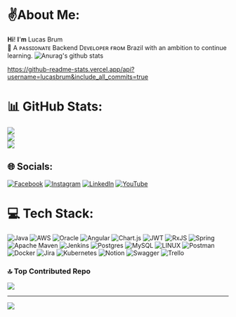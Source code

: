 # ✌️About Me:
𝐇𝐢! 𝐈'𝐦 Lucas Brum<br>🔭 A ᴘᴀssɪᴏɴᴀᴛᴇ Backend Dᴇᴠᴇʟᴏᴘᴇʀ ғʀᴏᴍ Brazil with an ambition to continue learning.
![Anurag's github stats](https://github-readme-stats.vercel.app/api?username=lucasbrum)

https://github-readme-stats.vercel.app/api?username=lucasbrum&include_all_commits=true
# 📊 GitHub Stats:
![](https://github-readme-stats.vercel.app/api?username=LUCASBRUM&theme=chartreuse-dark&hide_border=true&include_all_commits=true&count_private=true)<br/>
![](https://github-readme-streak-stats.herokuapp.com/?user=LUCASBRUM&theme=chartreuse-dark&hide_border=true)<br/>
![](https://github-readme-stats.vercel.app/api/top-langs/?username=LUCASBRUM&theme=chartreuse-dark&hide_border=true&include_all_commits=true&count_private=true&layout=compact)

## 🌐 Socials:
[![Facebook](https://img.shields.io/badge/Facebook-%231877F2.svg?logo=Facebook&logoColor=white)](https://facebook.com/lucasbrumguitar) [![Instagram](https://img.shields.io/badge/Instagram-%23E4405F.svg?logo=Instagram&logoColor=white)](https://instagram.com/coding_brum) [![LinkedIn](https://img.shields.io/badge/LinkedIn-%230077B5.svg?logo=linkedin&logoColor=white)](https://linkedin.com/in/lucasbrum) [![YouTube](https://img.shields.io/badge/YouTube-%23FF0000.svg?logo=YouTube&logoColor=white)](https://youtube.com/@lucasbrumguitar) 

# 💻 Tech Stack:
![Java](https://img.shields.io/badge/java-%23ED8B00.svg?style=plastic&logo=java&logoColor=white) ![AWS](https://img.shields.io/badge/AWS-%23FF9900.svg?style=plastic&logo=amazon-aws&logoColor=white) ![Oracle](https://img.shields.io/badge/Oracle-F80000?style=plastic&logo=oracle&logoColor=white) ![Angular](https://img.shields.io/badge/angular-%23DD0031.svg?style=plastic&logo=angular&logoColor=white) ![Chart.js](https://img.shields.io/badge/chart.js-F5788D.svg?style=plastic&logo=chart.js&logoColor=white) ![JWT](https://img.shields.io/badge/JWT-black?style=plastic&logo=JSON%20web%20tokens) ![RxJS](https://img.shields.io/badge/rxjs-%23B7178C.svg?style=plastic&logo=reactivex&logoColor=white) ![Spring](https://img.shields.io/badge/spring-%236DB33F.svg?style=plastic&logo=spring&logoColor=white) ![Apache Maven](https://img.shields.io/badge/Apache%20Maven-C71A36?style=plastic&logo=Apache%20Maven&logoColor=white) ![Jenkins](https://img.shields.io/badge/jenkins-%232C5263.svg?style=plastic&logo=jenkins&logoColor=white) ![Postgres](https://img.shields.io/badge/postgres-%23316192.svg?style=plastic&logo=postgresql&logoColor=white) ![MySQL](https://img.shields.io/badge/mysql-%2300f.svg?style=plastic&logo=mysql&logoColor=white) ![LINUX](https://img.shields.io/badge/Linux-FCC624?style=plastic&logo=linux&logoColor=black) ![Postman](https://img.shields.io/badge/Postman-FF6C37?style=plastic&logo=postman&logoColor=white) ![Docker](https://img.shields.io/badge/docker-%230db7ed.svg?style=plastic&logo=docker&logoColor=white) ![Jira](https://img.shields.io/badge/jira-%230A0FFF.svg?style=plastic&logo=jira&logoColor=white) ![Kubernetes](https://img.shields.io/badge/kubernetes-%23326ce5.svg?style=plastic&logo=kubernetes&logoColor=white) ![Notion](https://img.shields.io/badge/Notion-%23000000.svg?style=plastic&logo=notion&logoColor=white) ![Swagger](https://img.shields.io/badge/-Swagger-%23Clojure?style=plastic&logo=swagger&logoColor=white) ![Trello](https://img.shields.io/badge/Trello-%23026AA7.svg?style=plastic&logo=Trello&logoColor=white)

### 🔝 Top Contributed Repo
![](https://github-contributor-stats.vercel.app/api?username=LUCASBRUM&limit=5&theme=dark&combine_all_yearly_contributions=true)

---
[![](https://visitcount.itsvg.in/api?id=LUCASBRUM&icon=0&color=1)](https://visitcount.itsvg.in)

<!-- Proudly created with GPRM ( https://gprm.itsvg.in ) -->
